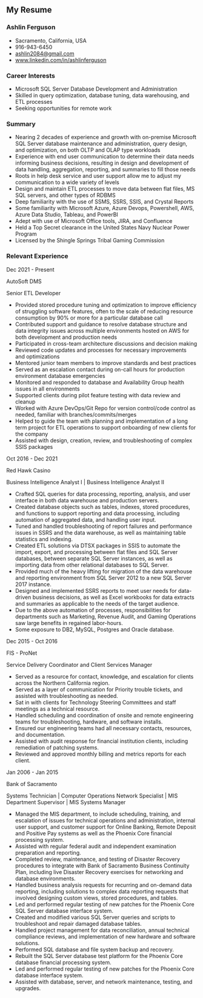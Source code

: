 ## My Resume

### Ashlin Ferguson

* Sacramento, California, USA
* 916-943-6450
* ashlin2084@gmail.com
* www.linkedin.com/in/ashlinferguson


### Career Interests

* Microsoft SQL Server Database Development and Administration
* Skilled in query optimization, database tuning, data warehousing, and ETL processes
* Seeking opportunities for remote work



### Summary

* Nearing 2 decades of experience and growth with on-premise Microsoft SQL Server database maintenance and administration, query design, and optimization, on both OLTP and OLAP type workloads
* Experience with end user communication to determine their data needs informing business decisions, resulting in design and development of data handling, aggregation, reporting, and summaries to fill those needs
* Roots in help desk service and user support allow me to adjust my communication to a wide variety of levels
* Design and maintain ETL processes to move data between flat files, MS SQL servers, and other types of RDBMS
* Deep familiarity with the use of SSMS, SSRS, SSIS, and Crystal Reports
* Some familiarity with Microsoft Azure, Azure Devops, Powershell, AWS, Azure Data Studio, Tableau, and PowerBI
* Adept with use of Microsoft Office tools, JIRA, and Confluence
* Held a Top Secret clearance in the United States Navy Nuclear Power Program
* Licensed by the Shingle Springs Tribal Gaming Commission



### Relevant Experience

Dec 2021 - Present

AutoSoft DMS

Senior ETL Developer
* Provided stored procedure tuning and optimization to improve efficiency of struggling software features, often to the scale of reducing resource consumption by 90% or more for a particular database call
* Contributed support and guidance to resolve database structure and data integrity issues across multiple environments hosted on AWS for both development and production needs
* Participated in cross-team architecture discussions and decision making
* Reviewed code updates and processes for necessary improvements and optimizations
* Mentored junior team members to improve standards and best practices
* Served as an escalation contact during on-call hours for production environment database emergencies
* Monitored and responded to database and Availability Group health issues in all environments
* Supported clients during pilot feature testing with data review and cleanup
* Worked with Azure DevOps/Git Repo for version control/code control as needed, familiar with branches/commits/merges
* Helped to guide the team with planning and implementation of a long term project for ETL operations to support onboarding of new clients for the company
* Assisted with design, creation, review, and troubleshooting of complex SSIS packages



Oct 2016 - Dec 2021

Red Hawk Casino

Business Intelligence Analyst I  |   Business Intelligence Analyst II
* Crafted SQL queries for data processing, reporting, analysis, and user interface in both data warehouse and production servers.
* Created database objects such as tables, indexes, stored procedures, and functions to support reporting and data processing, including automation of aggregated data, and handling user input.
* Tuned and handled troubleshooting of  report failures and performance issues in SSRS and the data warehouse, as well as maintaining table statistics and indexing.
* Created ETL solutions via DTSX packages in SSIS to automate the import, export, and processing between flat files and SQL Server databases, between separate SQL Server instances, as well as importing data from other relational databases to SQL Server.
* Provided much of the heavy lifting for migration of the data warehouse and reporting environment from SQL Server 2012 to a new SQL Server 2017 instance.
* Designed and implemented SSRS reports to meet user needs for data-driven business decisions, as well as Excel workbooks for data extracts and summaries as applicable to the needs of the target audience.
* Due to the above automation of processes, responsibilities for departments such as Marketing, Revenue Audit, and Gaming Operations saw large benefits in regained labor-hours.
* Some exposure to DB2, MySQL, Postgres and Oracle database.


Dec 2015 - Oct 2016

FIS - ProNet

Service Delivery Coordinator and Client Services Manager
* Served as a resource for contact, knowledge, and escalation for clients across the Northern California region.
* Served as a layer of communication for Priority trouble tickets, and assisted with troubleshooting as needed.
* Sat in with clients for Technology Steering Committees and staff meetings as a technical resource.
* Handled scheduling and coordination of onsite and remote engineering teams for troubleshooting, hardware, and software installs.
* Ensured our engineering teams had all necessary contacts, resources, and documentation.
* Assisted with audit response for financial institution clients, including remediation of patching systems.
* Reviewed and approved monthly billing and metrics reports for each client.


Jan 2006 - Jan 2015

Bank of Sacramento

Systems Technician | Computer Operations Network Specialist  | MIS Department Supervisor | MIS Systems Manager
* Managed the MIS department, to include scheduling, training, and escalation of issues for technical operations and administration, internal user support, and customer support for Online Banking, Remote Deposit and Positive Pay systems as well as the Phoenix Core financial processing system.
* Assisted with regular federal audit and independent examination preparation and reporting.
* Completed review, maintenance, and testing of Disaster Recovery procedures to integrate with Bank of Sacramento Business Continuity Plan, including live Disaster Recovery exercises for networking and database environments.
* Handled business analysis requests for recurring and on-demand data reporting,  including solutions to complex data reporting requests that involved designing custom views, stored procedures, and tables.
* Led and performed regular testing of new patches for the Phoenix Core SQL Server database interface system.
* Created and modified various SQL Server queries and scripts to troubleshoot and repair damaged database tables.
* Handled project management for data reconciliation, annual technical compliance reviews, and implementation of new hardware and software solutions.
* Performed SQL database and file system backup and recovery.
* Rebuilt the SQL Server database test platform for the Phoenix Core database financial processing system.
* Led and performed regular testing of new patches for the Phoenix Core database interface system.
* Assisted with database, server, and network maintenance, testing, and upgrades.
